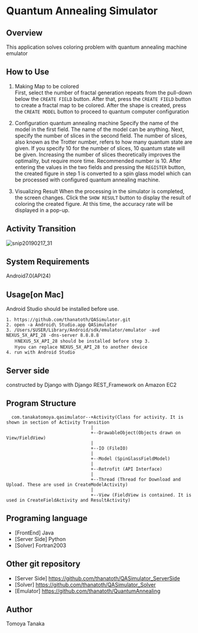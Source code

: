 # Quantum Annealing Simulator
## Overview
This application solves coloring problem with quantum annealing machine emulator

## How to Use
1. Making Map to be colored  
First, select the number of fractal generation repeats from the pull-down below the `CREATE FIELD` button.
After that, press the `CREATE FIELD` button to create a fractal map to be colored.
After the shape is created, press the `CREATE MODEL` button to proceed to quantum computer configuration
   
2. Configuration quantum annealing machine
Specify the name of the model in the first field. The name of the model can be anything.
Next, specify the number of slices in the second field.
The number of slices, also known as the Trotter number, refers to how many quantum state are given.
If you specify 10 for the number of slices, 10 quantum state will be given.
Increasing the number of slices theoretically improves the optimality, but require more time. Recommended number is 10.
After entering the values in the two fields and pressing the `REGISTER` button, the created figure in step 1 is converted to a spin glass model which can be processed with configured quantum annealing machine.

3. Visualizing Result
When the processing in the simulator is completed, the screen changes.
Click the `SHOW RESULT` button to display the result of coloring the created figure.
At this time, the accuracy rate will be displayed in a pop-up.

## Activity Transition

![snip20190217_31](https://user-images.githubusercontent.com/27656483/52901500-b7d88d00-3247-11e9-9d11-2d66de7fcf11.png)

## System Requirements
Android7.0(API24)

## Usage[on Mac]
Android Studio should be installed before use.

    1. https://github.com/thanatoth/QASimulator.git
    2. open -a Android\ Studio.app QASimulator 
    3. /Users/$USER/Library/Android/sdk/emulator/emulator -avd NEXUS_5X_API_28 -dns-server 8.8.8.8 
       ※NEXUS_5X_API_28 should be installed before step 3. 
       ※you can replace NEXUS_5X_API_28 to another device
    4. run with Android Studio

## Server side
constructed by Django with Django REST_Framework on Amazon EC2

## Program Structure

      com.tanakatomoya.qasimulator--+Activity(Class for activity. It is shown in section of Activity Transition
                                    |                                    
                                    +--DrawableObject(Objects drawn on View/FieldView)
                                    |
                                    +--IO (FileIO)
                                    |
                                    +--Model (SpinGlassFieldModel)
                                    |
                                    +--Retrofit (API Interface)
                                    |
                                    +--Thread (Thread for Download and Upload. These are used in CreateModelActivity)
                                    |
                                    +--View (FieldView is contained. It is used in CreateFieldActivity and ResultActivity)


## Programing language
- [FrontEnd] Java  
- [Server Side] Python
- [Solver]  Fortran2003

## Other git repository
- [Server Side] https://github.com/thanatoth/QASimulator_ServerSide
- [Solver] https://github.com/thanatoth/QASimulator_Solver
- [Emulator] https://github.com/thanatoth/QuantumAnnealing

## Author
Tomoya Tanaka
